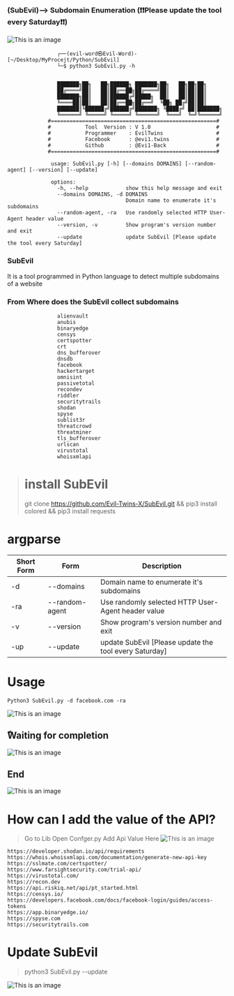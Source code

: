 ### (SubEvil)--> Subdomain Enumeration     (❗❗Please update the tool every Saturday❗❗)
![This is an image](https://github.com/Evil-Twins-X/SubEvil/blob/main/screenShot/1.png)

                    ┌──(evil-word㉿Evil-Word)-[~/Desktop/MyProcejt/Python/SubEvil]
                    └─$ python3 SubEvil.py -h

    
                    ███████╗██╗   ██╗██████╗ ███████╗██╗   ██╗██╗██╗     
                    ██╔════╝██║   ██║██╔══██╗██╔════╝██║   ██║██║██║     
                    ███████╗██║   ██║██████╔╝█████╗  ██║   ██║██║██║     
                    ╚════██║██║   ██║██╔══██╗██╔══╝  ╚██╗ ██╔╝██║██║     
                    ███████║╚██████╔╝██████╔╝███████╗ ╚████╔╝ ██║███████╗
                    ╚══════╝ ╚═════╝ ╚═════╝ ╚══════╝  ╚═══╝  ╚═╝╚══════╝
                 #=====================================================#
                 #           Tool  Version : V 1.0                     #
                 #           Programmer    : EvilTwins                 #
                 #           Facebook      : @evi1.twins               #
                 #           Github        : @Evi1-Back                #
                 #=====================================================#
    
                  usage: SubEvil.py [-h] [--domains DOMAINS] [--random-agent] [--version] [--update]

                  options:
                    -h, --help            show this help message and exit
                    --domains DOMAINS, -d DOMAINS
                                          Domain name to enumerate it's subdomains
                    --random-agent, -ra   Use randomly selected HTTP User-Agent header value
                    --version, -v         Show program's version number and exit
                    --update              update SubEvil [Please update the tool every Saturday]
                    
 
### SubEvil 
It is a tool programmed in Python language to detect multiple subdomains of a website

### From  Where does the SubEvil collect subdomains
                    alienvault
                    anubis
                    binaryedge
                    censys
                    certspotter
                    crt
                    dns_bufferover
                    dnsdb
                    facebook
                    hackertarget
                    omnisint
                    passivetotal
                    recondev
                    riddler
                    securitytrails
                    shodan
                    spyse
                    sublist3r
                    threatcrowd
                    threatminer
                    tls_bufferover
                    urlscan
                    virustotal
                    whoisxmlapi
> # install SubEvil
> git clone https://github.com/Evil-Twins-X/SubEvil.git && pip3 install colored && pip3 install requests

# argparse

| Short Form | Form | Description |
| ------------- | ------------- |--------|
| -d|--domains|Domain name to enumerate it's subdomains|
|-ra  |--random-agent  |Use randomly selected HTTP User-Agent header value|
|-v |--version|Show program's version number and exit|
|-up|--update|update SubEvil [Please update the tool every Saturday]
# Usage
`Python3 SubEvil.py -d facebook.com -ra`

![This is an image](https://github.com/Evil-Twins-X/SubEvil/blob/main/screenShot/2.png)
## ًWaiting for completion
![This is an image](https://github.com/Evil-Twins-X/SubEvil/blob/main/screenShot/3.png)
## End
![This is an image](https://github.com/Evil-Twins-X/SubEvil/blob/main/screenShot/4.png)

# How can I add the value of the API?
> Go to Lib Open Confger.py Add Api Value Here
![This is an image](https://github.com/Evil-Twins-X/SubEvil/blob/main/screenShot/5.png)

    https://developer.shodan.io/api/requirements
    https://whois.whoisxmlapi.com/documentation/generate-new-api-key
    https://sslmate.com/certspotter/
    https://www.farsightsecurity.com/trial-api/
    https://virustotal.com/
    https://recon.dev
    https://api.riskiq.net/api/pt_started.html
    https://censys.io/
    https://developers.facebook.com/docs/facebook-login/guides/access-tokens
    https://app.binaryedge.io/
    https://spyse.com
    https://securitytrails.com

# Update SubEvil
> python3 SubEvil.py --update

![This is an image](https://github.com/Evil-Twins-X/SubEvil/blob/main/screenShot/6.png)

